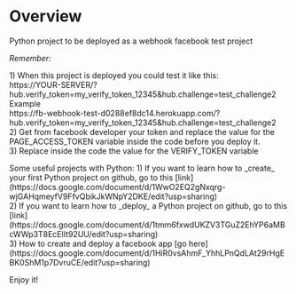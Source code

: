 # Overview
Python project to be deployed as a webhook facebook test project

*Remember:* 
 <br>
 <p>
   1) When this project is deployed you could test it like this: <br>
https://YOUR-SERVER/?hub.verify_token=my_verify_token_12345&hub.challenge=test_challenge2
 <br>
Example
 <br>
https://fb-webhook-test-d0288ef8dc14.herokuapp.com/?hub.verify_token=my_verify_token_12345&hub.challenge=test_challenge2
 <br>
2) Get from facebook developer your token and replace the value for the PAGE_ACCESS_TOKEN variable inside the code before you deploy it.
<br>
3) Replace inside the code the value for the VERIFY_TOKEN variable
 </p>
  
<p>
Some useful projects with Python:
  1) If you want to learn how to _create_ your first Python project on github, go to this [link](https://docs.google.com/document/d/1WwO2EQ2gNxqrg-wjGAHqmeyfV9FfvQbikJkWNpY2DKE/edit?usp=sharing)
  <br>
  2) If you want to learn how to _deploy_ a Python project on github, go to this  [link](https://docs.google.com/document/d/1tmm6fxwdUKZV3TGuZ2EhYP6aMBcWWp3T8EcElIt92UU/edit?usp=sharing)
<br>
 3) How to create and deploy a facebook app [go here](https://docs.google.com/document/d/1HiR0vsAhmF_YhhLPnQdLAt29rHgEBK0ShM1p7DvruCE/edit?usp=sharing) 
<br>
  
</p> 
Enjoy it!

